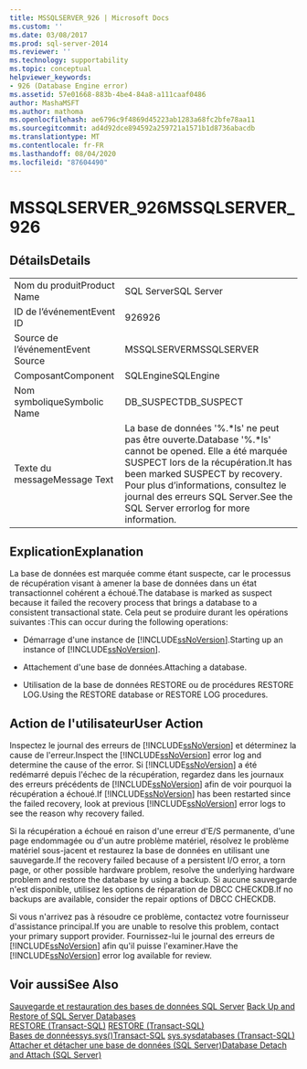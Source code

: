 ```yaml
---
title: MSSQLSERVER_926 | Microsoft Docs
ms.custom: ''
ms.date: 03/08/2017
ms.prod: sql-server-2014
ms.reviewer: ''
ms.technology: supportability
ms.topic: conceptual
helpviewer_keywords:
- 926 (Database Engine error)
ms.assetid: 57e01668-883b-4be4-84a8-a111caaf0486
author: MashaMSFT
ms.author: mathoma
ms.openlocfilehash: ae6796c9f4869d45223ab1283a68fc2bfe78aa11
ms.sourcegitcommit: ad4d92dce894592a259721a1571b1d8736abacdb
ms.translationtype: MT
ms.contentlocale: fr-FR
ms.lasthandoff: 08/04/2020
ms.locfileid: "87604490"
---
```

# <a name="mssqlserver_926"></a><span data-ttu-id="74667-102">MSSQLSERVER_926</span><span class="sxs-lookup"><span data-stu-id="74667-102">MSSQLSERVER_926</span></span>
    
## <a name="details"></a><span data-ttu-id="74667-103">Détails</span><span class="sxs-lookup"><span data-stu-id="74667-103">Details</span></span>  
  
|||  
|-|-|  
|<span data-ttu-id="74667-104">Nom du produit</span><span class="sxs-lookup"><span data-stu-id="74667-104">Product Name</span></span>|<span data-ttu-id="74667-105">SQL Server</span><span class="sxs-lookup"><span data-stu-id="74667-105">SQL Server</span></span>|  
|<span data-ttu-id="74667-106">ID de l’événement</span><span class="sxs-lookup"><span data-stu-id="74667-106">Event ID</span></span>|<span data-ttu-id="74667-107">926</span><span class="sxs-lookup"><span data-stu-id="74667-107">926</span></span>|  
|<span data-ttu-id="74667-108">Source de l’événement</span><span class="sxs-lookup"><span data-stu-id="74667-108">Event Source</span></span>|<span data-ttu-id="74667-109">MSSQLSERVER</span><span class="sxs-lookup"><span data-stu-id="74667-109">MSSQLSERVER</span></span>|  
|<span data-ttu-id="74667-110">Composant</span><span class="sxs-lookup"><span data-stu-id="74667-110">Component</span></span>|<span data-ttu-id="74667-111">SQLEngine</span><span class="sxs-lookup"><span data-stu-id="74667-111">SQLEngine</span></span>|  
|<span data-ttu-id="74667-112">Nom symbolique</span><span class="sxs-lookup"><span data-stu-id="74667-112">Symbolic Name</span></span>|<span data-ttu-id="74667-113">DB_SUSPECT</span><span class="sxs-lookup"><span data-stu-id="74667-113">DB_SUSPECT</span></span>|  
|<span data-ttu-id="74667-114">Texte du message</span><span class="sxs-lookup"><span data-stu-id="74667-114">Message Text</span></span>|<span data-ttu-id="74667-115">La base de données '%.\*ls' ne peut pas être ouverte.</span><span class="sxs-lookup"><span data-stu-id="74667-115">Database '%.\*ls' cannot be opened.</span></span> <span data-ttu-id="74667-116">Elle a été marquée SUSPECT lors de la récupération.</span><span class="sxs-lookup"><span data-stu-id="74667-116">It has been marked SUSPECT by recovery.</span></span> <span data-ttu-id="74667-117">Pour plus d’informations, consultez le journal des erreurs SQL Server.</span><span class="sxs-lookup"><span data-stu-id="74667-117">See the SQL Server errorlog for more information.</span></span>|  
  
## <a name="explanation"></a><span data-ttu-id="74667-118">Explication</span><span class="sxs-lookup"><span data-stu-id="74667-118">Explanation</span></span>  
 <span data-ttu-id="74667-119">La base de données est marquée comme étant suspecte, car le processus de récupération visant à amener la base de données dans un état transactionnel cohérent a échoué.</span><span class="sxs-lookup"><span data-stu-id="74667-119">The database is marked as suspect because it failed the recovery process that brings a database to a consistent transactional state.</span></span> <span data-ttu-id="74667-120">Cela peut se produire durant les opérations suivantes :</span><span class="sxs-lookup"><span data-stu-id="74667-120">This can occur during the following operations:</span></span>  
  
-   <span data-ttu-id="74667-121">Démarrage d'une instance de [!INCLUDE[ssNoVersion](../../includes/ssnoversion-md.md)].</span><span class="sxs-lookup"><span data-stu-id="74667-121">Starting up an instance of [!INCLUDE[ssNoVersion](../../includes/ssnoversion-md.md)].</span></span>  
  
-   <span data-ttu-id="74667-122">Attachement d'une base de données.</span><span class="sxs-lookup"><span data-stu-id="74667-122">Attaching a database.</span></span>  
  
-   <span data-ttu-id="74667-123">Utilisation de la base de données RESTORE ou de procédures RESTORE LOG.</span><span class="sxs-lookup"><span data-stu-id="74667-123">Using the RESTORE database or RESTORE LOG procedures.</span></span>  
  
## <a name="user-action"></a><span data-ttu-id="74667-124">Action de l'utilisateur</span><span class="sxs-lookup"><span data-stu-id="74667-124">User Action</span></span>  
 <span data-ttu-id="74667-125">Inspectez le journal des erreurs de [!INCLUDE[ssNoVersion](../../includes/ssnoversion-md.md)] et déterminez la cause de l'erreur.</span><span class="sxs-lookup"><span data-stu-id="74667-125">Inspect the [!INCLUDE[ssNoVersion](../../includes/ssnoversion-md.md)] error log and determine the cause of the error.</span></span> <span data-ttu-id="74667-126">Si [!INCLUDE[ssNoVersion](../../includes/ssnoversion-md.md)] a été redémarré depuis l'échec de la récupération, regardez dans les journaux des erreurs précédents de [!INCLUDE[ssNoVersion](../../includes/ssnoversion-md.md)] afin de voir pourquoi la récupération a échoué.</span><span class="sxs-lookup"><span data-stu-id="74667-126">If [!INCLUDE[ssNoVersion](../../includes/ssnoversion-md.md)] has been restarted since the failed recovery, look at previous [!INCLUDE[ssNoVersion](../../includes/ssnoversion-md.md)] error logs to see the reason why recovery failed.</span></span>  
  
 <span data-ttu-id="74667-127">Si la récupération a échoué en raison d'une erreur d'E/S permanente, d'une page endommagée ou d'un autre problème matériel, résolvez le problème matériel sous-jacent et restaurez la base de données en utilisant une sauvegarde.</span><span class="sxs-lookup"><span data-stu-id="74667-127">If the recovery failed because of a persistent I/O error, a torn page, or other possible hardware problem, resolve the underlying hardware problem and restore the database by using a backup.</span></span> <span data-ttu-id="74667-128">Si aucune sauvegarde n'est disponible, utilisez les options de réparation de DBCC CHECKDB.</span><span class="sxs-lookup"><span data-stu-id="74667-128">If no backups are available, consider the repair options of DBCC CHECKDB.</span></span>  
  
 <span data-ttu-id="74667-129">Si vous n'arrivez pas à résoudre ce problème, contactez votre fournisseur d'assistance principal.</span><span class="sxs-lookup"><span data-stu-id="74667-129">If you are unable to resolve this problem, contact your primary support provider.</span></span> <span data-ttu-id="74667-130">Fournissez-lui le journal des erreurs de [!INCLUDE[ssNoVersion](../../includes/ssnoversion-md.md)] afin qu'il puisse l'examiner.</span><span class="sxs-lookup"><span data-stu-id="74667-130">Have the [!INCLUDE[ssNoVersion](../../includes/ssnoversion-md.md)] error log available for review.</span></span>  
  
## <a name="see-also"></a><span data-ttu-id="74667-131">Voir aussi</span><span class="sxs-lookup"><span data-stu-id="74667-131">See Also</span></span>  
 <span data-ttu-id="74667-132">[Sauvegarde et restauration des bases de données SQL Server](../backup-restore/back-up-and-restore-of-sql-server-databases.md) </span><span class="sxs-lookup"><span data-stu-id="74667-132">[Back Up and Restore of SQL Server Databases](../backup-restore/back-up-and-restore-of-sql-server-databases.md) </span></span>  
 <span data-ttu-id="74667-133">[RESTORE &#40;Transact-SQL&#41;](/sql/t-sql/statements/restore-statements-transact-sql) </span><span class="sxs-lookup"><span data-stu-id="74667-133">[RESTORE &#40;Transact-SQL&#41;](/sql/t-sql/statements/restore-statements-transact-sql) </span></span>  
 <span data-ttu-id="74667-134">[Bases de donnéessys.sys&#40;&#41;Transact-SQL](/sql/relational-databases/system-compatibility-views/sys-sysdatabases-transact-sql) </span><span class="sxs-lookup"><span data-stu-id="74667-134">[sys.sysdatabases &#40;Transact-SQL&#41;](/sql/relational-databases/system-compatibility-views/sys-sysdatabases-transact-sql) </span></span>  
 [<span data-ttu-id="74667-135">Attacher et détacher une base de données &#40;SQL Server&#41;</span><span class="sxs-lookup"><span data-stu-id="74667-135">Database Detach and Attach &#40;SQL Server&#41;</span></span>](../../relational-databases/databases/database-detach-and-attach-sql-server.md)  
  
  
